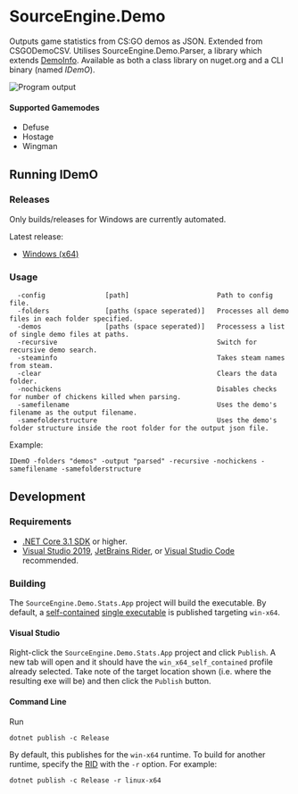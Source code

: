 # SourceEngine.Demo

Outputs game statistics from CS:GO demos as JSON. Extended from CSGODemoCSV. Utilises SourceEngine.Demo.Parser, a library which extends [DemoInfo][9]. Available as both a class library on nuget.org and a CLI binary (named _IDemO_).

![Program output](https://i.imgur.com/RALmTAR.png)

#### Supported Gamemodes

- Defuse
- Hostage
- Wingman

## Running IDemO

### Releases

Only builds/releases for Windows are currently automated.

Latest release:

* [Windows (x64)][1]

### Usage

```
  -config               [path]                      Path to config file.
  -folders              [paths (space seperated)]   Processes all demo files in each folder specified.
  -demos                [paths (space seperated)]   Processess a list of single demo files at paths.
  -recursive                                        Switch for recursive demo search.
  -steaminfo                                        Takes steam names from steam.
  -clear                                            Clears the data folder.
  -nochickens                                       Disables checks for number of chickens killed when parsing.
  -samefilename                                     Uses the demo's filename as the output filename.
  -samefolderstructure                              Uses the demo's folder structure inside the root folder for the output json file.
```

Example:

```
IDemO -folders "demos" -output "parsed" -recursive -nochickens -samefilename -samefolderstructure
```

## Development

### Requirements

* [.NET Core 3.1 SDK][2] or higher.
* [Visual Studio 2019][3], [JetBrains Rider][4], or [Visual Studio Code][5] recommended.

### Building

The `SourceEngine.Demo.Stats.App` project will build the executable. By default, a [self-contained][6] [single executable][7] is published targeting `win-x64`.

#### Visual Studio

Right-click the `SourceEngine.Demo.Stats.App` project and click `Publish`. A new tab will open and it should have the `win_x64_self_contained` profile already selected. Take note of the target location shown (i.e. where the resulting exe will be) and then click the `Publish` button.

#### Command Line

Run

```
dotnet publish -c Release
```

By default, this publishes for the `win-x64` runtime. To build for another runtime, specify the [RID][8] with the `-r` option. For example:

```
dotnet publish -c Release -r linux-x64
```

[1]: https://github.com/source-engine-discord/SourceEngine.Demo/releases/latest/download/IDemO_win-x64.zip
[2]: https://dotnet.microsoft.com/download/dotnet-core/3.1
[3]: https://visualstudio.microsoft.com/
[4]: https://www.jetbrains.com/rider/
[5]: https://code.visualstudio.com/
[6]: https://docs.microsoft.com/en-us/dotnet/core/deploying/index#self-contained-deployments-scd
[7]: https://docs.microsoft.com/en-us/dotnet/core/whats-new/dotnet-core-3-0#single-file-executables
[8]: https://docs.microsoft.com/en-us/dotnet/core/rid-catalog
[9]: https://github.com/StatsHelix/demoinfo/

